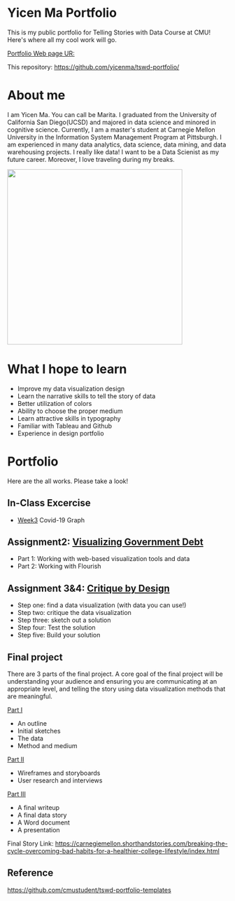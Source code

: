 # Yicen Ma Portfolio
This is my public portfolio for Telling Stories with Data Course at CMU!  Here's where all my cool work will go. 

[Portfolio Web page UR:](https://yicenma.github.io/tswd-portfolio/)

This repository: https://github.com/yicenma/tswd-portfolio/

# About me
I am Yicen Ma. You can call be Marita. I graduated from the University of California San Diego(UCSD) and majored in data science and minored in cognitive science. Currently, I am a master's student at Carnegie Mellon University in the Information System Management Program at Pittsburgh. I am experienced in many data analytics, data science, data mining, and data warehousing projects. I really like data! I want to be a Data Scienist as my future career. Moreover, I love traveling during my breaks.

<img src="Yicen.jpg" width="400"/>


# What I hope to learn

- Improve my data visualization design
- Learn the narrative skills to tell the story of data
- Better utilization of colors
- Ability to choose the proper medium
- Learn attractive skills in typography
- Familiar with Tableau and Github
- Experience in design portfolio


# Portfolio
Here are the all works. Please take a look!


## In-Class Excercise
- [Week3](Week3-in-class.md) Covid-19 Graph

## Assignment2: [Visualizing Government Debt](visualizing-government-debt.md)
- Part 1: Working with web-based visualization tools and data
- Part 2: Working with Flourish

## Assignment 3&4: [Critique by Design](critique-by-design.md)
- Step one: find a data visualization (with data you can use!)
- Step two: critique the data visualization
- Step three: sketch out a solution
- Step four: Test the solution
- Step five: Build your solution

## Final project
There are 3 parts of the final project. A core goal of the final project will be understanding your audience and ensuring you are communicating at an appropriate level, and telling the story using data visualization methods that are meaningful.

[Part I](final-project-part-one.md)
- An outline
- Initial sketches
- The data
- Method and medium

[Part II](final-project-part-two.md)
- Wireframes and storyboards
- User research and interviews

[Part III](final-project-part-three.md)
- A final writeup
- A final data story 
- A Word document 
- A presentation

Final Story Link: https://carnegiemellon.shorthandstories.com/breaking-the-cycle-overcoming-bad-habits-for-a-healthier-college-lifestyle/index.html

## Reference

https://github.com/cmustudent/tswd-portfolio-templates
